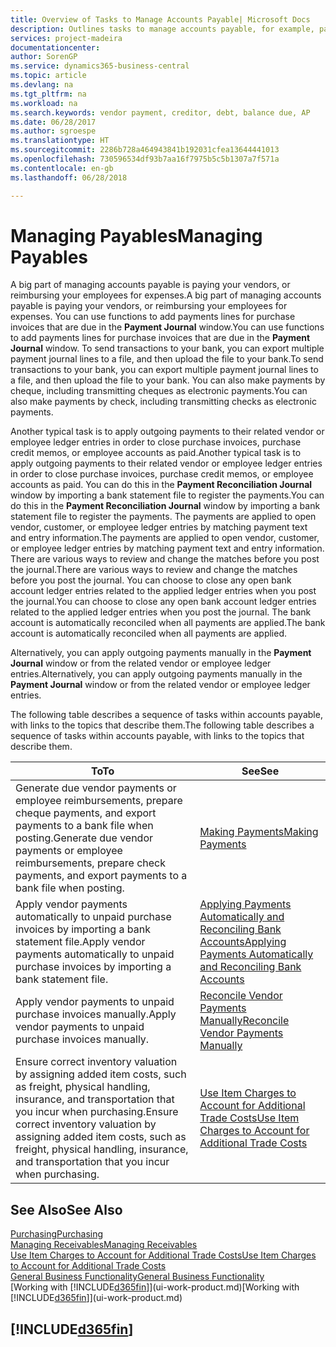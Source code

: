 ```yaml
---
title: Overview of Tasks to Manage Accounts Payable| Microsoft Docs
description: Outlines tasks to manage accounts payable, for example, paying creditors or applying outgoing payments to ledger entries to close invoices or credit memos.
services: project-madeira
documentationcenter: 
author: SorenGP
ms.service: dynamics365-business-central
ms.topic: article
ms.devlang: na
ms.tgt_pltfrm: na
ms.workload: na
ms.search.keywords: vendor payment, creditor, debt, balance due, AP
ms.date: 06/28/2017
ms.author: sgroespe
ms.translationtype: HT
ms.sourcegitcommit: 2286b728a464943841b192031cfea13644441013
ms.openlocfilehash: 730596534df93b7aa16f7975b5c5b1307a7f571a
ms.contentlocale: en-gb
ms.lasthandoff: 06/28/2018

---
```

# <a name="managing-payables"></a><span data-ttu-id="4aa52-103">Managing Payables</span><span class="sxs-lookup"><span data-stu-id="4aa52-103">Managing Payables</span></span>
<span data-ttu-id="4aa52-104">A big part of managing accounts payable is paying your vendors, or reimbursing your employees for expenses.</span><span class="sxs-lookup"><span data-stu-id="4aa52-104">A big part of managing accounts payable is paying your vendors, or reimbursing your employees for expenses.</span></span> <span data-ttu-id="4aa52-105">You can use functions to add payments lines for purchase invoices that are due in the **Payment Journal** window.</span><span class="sxs-lookup"><span data-stu-id="4aa52-105">You can use functions to add payments lines for purchase invoices that are due in the **Payment Journal** window.</span></span> <span data-ttu-id="4aa52-106">To send transactions to your bank, you can export multiple payment journal lines to a file, and then upload the file to your bank.</span><span class="sxs-lookup"><span data-stu-id="4aa52-106">To send transactions to your bank, you can export multiple payment journal lines to a file, and then upload the file to your bank.</span></span> <span data-ttu-id="4aa52-107">You can also make payments by cheque, including transmitting cheques as electronic payments.</span><span class="sxs-lookup"><span data-stu-id="4aa52-107">You can also make payments by check, including transmitting checks as electronic payments.</span></span>

<span data-ttu-id="4aa52-108">Another typical task is to apply outgoing payments to their related vendor or employee ledger entries in order to close purchase invoices, purchase credit memos, or employee accounts as paid.</span><span class="sxs-lookup"><span data-stu-id="4aa52-108">Another typical task is to apply outgoing payments to their related vendor or employee ledger entries in order to close purchase invoices, purchase credit memos, or employee accounts as paid.</span></span> <span data-ttu-id="4aa52-109">You can do this in the **Payment Reconciliation Journal** window by importing a bank statement file to register the payments.</span><span class="sxs-lookup"><span data-stu-id="4aa52-109">You can do this in the **Payment Reconciliation Journal** window by importing a bank statement file to register the payments.</span></span> <span data-ttu-id="4aa52-110">The payments are applied to open vendor, customer, or employee ledger entries by matching payment text and entry information.</span><span class="sxs-lookup"><span data-stu-id="4aa52-110">The payments are applied to open vendor, customer, or employee ledger entries by matching payment text and entry information.</span></span> <span data-ttu-id="4aa52-111">There are various ways to review and change the matches before you post the journal.</span><span class="sxs-lookup"><span data-stu-id="4aa52-111">There are various ways to review and change the matches before you post the journal.</span></span> <span data-ttu-id="4aa52-112">You can choose to close any open bank account ledger entries related to the applied ledger entries when you post the journal.</span><span class="sxs-lookup"><span data-stu-id="4aa52-112">You can choose to close any open bank account ledger entries related to the applied ledger entries when you post the journal.</span></span> <span data-ttu-id="4aa52-113">The bank account is automatically reconciled when all payments are applied.</span><span class="sxs-lookup"><span data-stu-id="4aa52-113">The bank account is automatically reconciled when all payments are applied.</span></span>

<span data-ttu-id="4aa52-114">Alternatively, you can apply outgoing payments manually in the **Payment Journal** window or from the related vendor or employee ledger entries.</span><span class="sxs-lookup"><span data-stu-id="4aa52-114">Alternatively, you can apply outgoing payments manually in the **Payment Journal** window or from the related vendor or employee ledger entries.</span></span>

<span data-ttu-id="4aa52-115">The following table describes a sequence of tasks within accounts payable, with links to the topics that describe them.</span><span class="sxs-lookup"><span data-stu-id="4aa52-115">The following table describes a sequence of tasks within accounts payable, with links to the topics that describe them.</span></span>

| <span data-ttu-id="4aa52-116">To</span><span class="sxs-lookup"><span data-stu-id="4aa52-116">To</span></span> | <span data-ttu-id="4aa52-117">See</span><span class="sxs-lookup"><span data-stu-id="4aa52-117">See</span></span> |
| --- | --- |
| <span data-ttu-id="4aa52-118">Generate due vendor payments or employee reimbursements, prepare cheque payments, and export payments to a bank file when posting.</span><span class="sxs-lookup"><span data-stu-id="4aa52-118">Generate due vendor payments or employee reimbursements, prepare check payments, and export payments to a bank file when posting.</span></span> |[<span data-ttu-id="4aa52-119">Making Payments</span><span class="sxs-lookup"><span data-stu-id="4aa52-119">Making Payments</span></span>](payables-make-payments.md) |
| <span data-ttu-id="4aa52-120">Apply vendor payments automatically to unpaid purchase invoices by importing a bank statement file.</span><span class="sxs-lookup"><span data-stu-id="4aa52-120">Apply vendor payments automatically to unpaid purchase invoices by importing a bank statement file.</span></span> |[<span data-ttu-id="4aa52-121">Applying Payments Automatically and Reconciling Bank Accounts</span><span class="sxs-lookup"><span data-stu-id="4aa52-121">Applying Payments Automatically and Reconciling Bank Accounts</span></span>](receivables-apply-payments-auto-reconcile-bank-accounts.md) |
| <span data-ttu-id="4aa52-122">Apply vendor payments to unpaid purchase invoices manually.</span><span class="sxs-lookup"><span data-stu-id="4aa52-122">Apply vendor payments to unpaid purchase invoices manually.</span></span> |[<span data-ttu-id="4aa52-123">Reconcile Vendor Payments Manually</span><span class="sxs-lookup"><span data-stu-id="4aa52-123">Reconcile Vendor Payments Manually</span></span>](payables-how-apply-purchase-transactions-manually.md) |
|<span data-ttu-id="4aa52-124">Ensure correct inventory valuation by assigning added item costs, such as freight, physical handling, insurance, and transportation that you incur when purchasing.</span><span class="sxs-lookup"><span data-stu-id="4aa52-124">Ensure correct inventory valuation by assigning added item costs, such as freight, physical handling, insurance, and transportation that you incur when purchasing.</span></span>|[<span data-ttu-id="4aa52-125">Use Item Charges to Account for Additional Trade Costs</span><span class="sxs-lookup"><span data-stu-id="4aa52-125">Use Item Charges to Account for Additional Trade Costs</span></span>](payables-how-assign-item-charges.md)|

## <a name="see-also"></a><span data-ttu-id="4aa52-126">See Also</span><span class="sxs-lookup"><span data-stu-id="4aa52-126">See Also</span></span>
[<span data-ttu-id="4aa52-127">Purchasing</span><span class="sxs-lookup"><span data-stu-id="4aa52-127">Purchasing</span></span>](purchasing-manage-purchasing.md)  
[<span data-ttu-id="4aa52-128">Managing Receivables</span><span class="sxs-lookup"><span data-stu-id="4aa52-128">Managing Receivables</span></span>](receivables-manage-receivables.md)  
[<span data-ttu-id="4aa52-129">Use Item Charges to Account for Additional Trade Costs</span><span class="sxs-lookup"><span data-stu-id="4aa52-129">Use Item Charges to Account for Additional Trade Costs</span></span>](payables-how-assign-item-charges.md)  
[<span data-ttu-id="4aa52-130">General Business Functionality</span><span class="sxs-lookup"><span data-stu-id="4aa52-130">General Business Functionality</span></span>](ui-across-business-areas.md)  
<span data-ttu-id="4aa52-131">[Working with [!INCLUDE[d365fin](includes/d365fin_md.md)]](ui-work-product.md)</span><span class="sxs-lookup"><span data-stu-id="4aa52-131">[Working with [!INCLUDE[d365fin](includes/d365fin_md.md)]](ui-work-product.md)</span></span>

## [!INCLUDE[d365fin](includes/free_trial_md.md)]  
 

